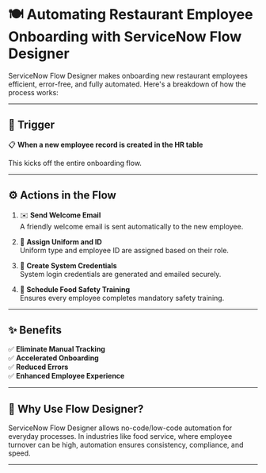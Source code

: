 # 🍽️ Automating Restaurant Employee Onboarding with ServiceNow Flow Designer

ServiceNow Flow Designer makes onboarding new restaurant employees efficient, error-free, and fully automated. Here's a breakdown of how the process works:

---

## 🔁 Trigger

📋 **When a new employee record is created in the HR table**

This kicks off the entire onboarding flow.

---

## ⚙️ Actions in the Flow

1. ✉️ **Send Welcome Email**  
   A friendly welcome email is sent automatically to the new employee.

2. 👕 **Assign Uniform and ID**  
   Uniform type and employee ID are assigned based on their role.

3. 🔐 **Create System Credentials**  
   System login credentials are generated and emailed securely.

4. 📆 **Schedule Food Safety Training**  
   Ensures every employee completes mandatory safety training.

---

## ✨ Benefits

✅ **Eliminate Manual Tracking**  
✅ **Accelerated Onboarding**  
✅ **Reduced Errors**  
✅ **Enhanced Employee Experience**

---

## 🧠 Why Use Flow Designer?

ServiceNow Flow Designer allows no-code/low-code automation for everyday processes. In industries like food service, where employee turnover can be high, automation ensures consistency, compliance, and speed.

---
